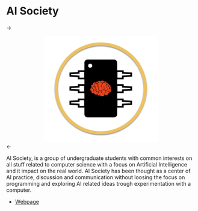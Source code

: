 # AI Society

-><div style="text-align:center"><img src ="images/logo.png" width=300/></div><-

AI Society, is a group of undergraduate students with common interests on all stuff related to computer science with a focus on Artificial Intelligence and it impact on the real world. AI Society has been thought as a center of AI practice, discussion and communication without loosing the focus on programming and exploring AI related ideas trough experimentation with a computer.

* [Webpage]( https://ai-society.github.io/)

